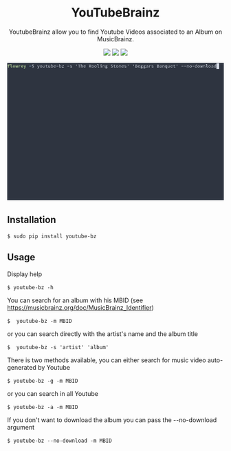 <h1 align="center">
  YouTubeBrainz
</h1>

<p align="center">
  YoutubeBrainz allow you to find Youtube Videos associated to an Album on MusicBrainz.
</p>

<p align="center">
<img src="https://img.shields.io/badge/python-3-blue"></a>
<img src="https://img.shields.io/badge/pypi-0.1.0-blue"></a>
<img src="https://img.shields.io/badge/license-GPT-blue.svg"></a>
</p>

<p align="center"><img src="/img/demo.gif?raw=true"/></p>

## Installation
```
$ sudo pip install youtube-bz
```

## Usage
Display help
```
$ youtube-bz -h
```

You can search for an album with his MBID (see https://musicbrainz.org/doc/MusicBrainz_Identifier)
```
$  youtube-bz -m MBID
```
or you can search directly with the artist's name and the album title
```
$  youtube-bz -s 'artist' 'album'
```

There is two methods available, you can either search for music video auto-generated by Youtube
```
$ youtube-bz -g -m MBID
```
or you can search in all Youtube
```
$ youtube-bz -a -m MBID
```

If you don't want to download the album you can pass the --no-download argument
```
$ youtube-bz --no-download -m MBID
```
